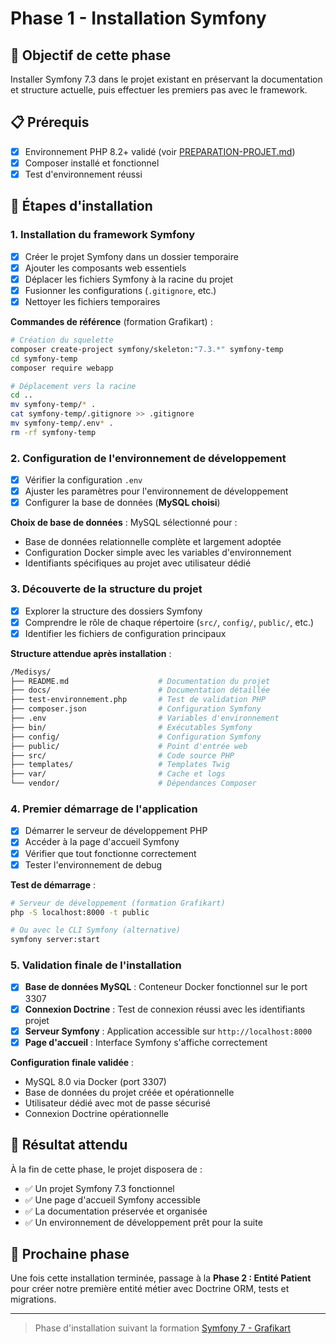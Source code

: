 # Phase 1 - Installation Symfony

## 🎯 Objectif de cette phase

Installer Symfony 7.3 dans le projet existant en préservant la documentation et structure actuelle, puis effectuer les premiers pas avec le framework.

## 📋 Prérequis

- [x] Environnement PHP 8.2+ validé (voir [PREPARATION-PROJET.md](PREPARATION-PROJET.md))
- [x] Composer installé et fonctionnel
- [x] Test d'environnement réussi

## 🚀 Étapes d'installation

### 1. Installation du framework Symfony

- [x] Créer le projet Symfony dans un dossier temporaire
- [x] Ajouter les composants web essentiels
- [x] Déplacer les fichiers Symfony à la racine du projet
- [x] Fusionner les configurations (`.gitignore`, etc.)
- [x] Nettoyer les fichiers temporaires

**Commandes de référence** (formation Grafikart) :

```bash
# Création du squelette
composer create-project symfony/skeleton:"7.3.*" symfony-temp
cd symfony-temp
composer require webapp

# Déplacement vers la racine
cd ..
mv symfony-temp/* .
cat symfony-temp/.gitignore >> .gitignore
mv symfony-temp/.env* .
rm -rf symfony-temp
```

### 2. Configuration de l'environnement de développement

- [x] Vérifier la configuration `.env`
- [x] Ajuster les paramètres pour l'environnement de développement
- [x] Configurer la base de données (**MySQL choisi**)

**Choix de base de données** : MySQL sélectionné pour :

- Base de données relationnelle complète et largement adoptée
- Configuration Docker simple avec les variables d'environnement
- Identifiants spécifiques au projet avec utilisateur dédié

### 3. Découverte de la structure du projet

- [x] Explorer la structure des dossiers Symfony
- [x] Comprendre le rôle de chaque répertoire (`src/`, `config/`, `public/`, etc.)
- [x] Identifier les fichiers de configuration principaux

**Structure attendue après installation** :

```bash
/Medisys/
├── README.md                    # Documentation du projet
├── docs/                        # Documentation détaillée
├── test-environnement.php       # Test de validation PHP
├── composer.json                # Configuration Symfony
├── .env                         # Variables d'environnement
├── bin/                         # Exécutables Symfony
├── config/                      # Configuration Symfony
├── public/                      # Point d'entrée web
├── src/                         # Code source PHP
├── templates/                   # Templates Twig
├── var/                         # Cache et logs
└── vendor/                      # Dépendances Composer
```

### 4. Premier démarrage de l'application

- [x] Démarrer le serveur de développement PHP
- [x] Accéder à la page d'accueil Symfony
- [x] Vérifier que tout fonctionne correctement
- [x] Tester l'environnement de debug

**Test de démarrage** :

```bash
# Serveur de développement (formation Grafikart)
php -S localhost:8000 -t public

# Ou avec le CLI Symfony (alternative)
symfony server:start
```

### 5. Validation finale de l'installation

- [x] **Base de données MySQL** : Conteneur Docker fonctionnel sur le port 3307
- [x] **Connexion Doctrine** : Test de connexion réussi avec les identifiants projet
- [x] **Serveur Symfony** : Application accessible sur `http://localhost:8000`
- [x] **Page d'accueil** : Interface Symfony s'affiche correctement

**Configuration finale validée** :

- MySQL 8.0 via Docker (port 3307)
- Base de données du projet créée et opérationnelle
- Utilisateur dédié avec mot de passe sécurisé
- Connexion Doctrine opérationnelle

## 🔧 Résultat attendu

À la fin de cette phase, le projet disposera de :

- ✅ Un projet Symfony 7.3 fonctionnel
- ✅ Une page d'accueil Symfony accessible
- ✅ La documentation préservée et organisée
- ✅ Un environnement de développement prêt pour la suite

## 🔮 Prochaine phase

Une fois cette installation terminée, passage à la **Phase 2 : Entité Patient** pour créer notre première entité métier avec Doctrine ORM, tests et migrations.

---

> Phase d'installation suivant la formation [Symfony 7 - Grafikart](https://grafikart.fr/formations/apprendre-symfony-7)
